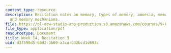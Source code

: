 ```yaml
---
content_type: resource
description: Recitation notes on memory, types of memory, amnesia, memory storage,
  and memory mechanisms.
file: https://ol-ocw-studio-app-production.s3.amazonaws.com/courses/9-01-introduction-to-neuroscience-fall-2007/d3f598d568d23b69a3ca832bcd1d693c_wk14_hand120507.pdf
file_type: application/pdf
resourcetype: Document
title: Week 14, Recitation 3
uid: d3f598d5-68d2-3b69-a3ca-832bcd1d693c
---
```


